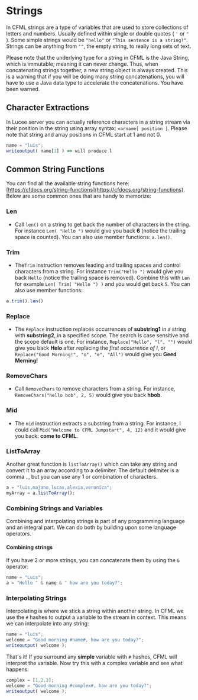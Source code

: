 # Strings

In CFML strings are a type of variables that are used to store collections of letters and numbers. Usually defined within single or double quotes \( `'` or `"` \). Some simple strings would be `"hello"` or `"This sentence is a string!"`. Strings can be anything from `""`, the empty string, to really long sets of text.

Please note that the underlying type for a string in CFML is the Java String, which is immutable; meaning it can never change. Thus, when concatenating strings together, a new string object is always created. This is a warning that if you will be doing many string concatenations, you will have to use a Java data type to accelerate the concatenations. You have been warned.

## Character Extractions

In Lucee server you can actually reference characters in a string stream via their position in the string using array syntax: `varname[ position ]`. Please note that string and array positions in CFML start at 1 and not 0.

```javascript
name = "luis";
writeoutput( name[1] ) => will produce l
```

## Common String Functions

You can find all the available string functions here: [https://cfdocs.org/string-functions](https://cfdocs.org/string-functions). Below are some common ones that are handy to memorize:

### Len

* Call `len()` on a string to get back the number of characters in the string. For instance `Len( "Hello ")` would give you back **6** \(notice the trailing space is counted\). You can also use member functions: `a.len()`.

### Trim

* The`Trim` instruction removes leading and trailing spaces and control characters from a string. For instance `Trim("Hello ")` would give you back `Hello` \(notice the trailing space is removed\). Combine this with `Len` for example `Len( Trim( "Hello ") )` and you would get back `5`.  You can also use member functions:

```javascript
a.trim().len()
```

### Replace

* The `Replace` instruction replaces occurrences of **substring1** in a string with **substring2**, in a specified scope. The search is case sensitive and the scope default is one. For instance, `Replace("Hello", "l", "")` would give you back **Helo** after replacing the _first occurrence of l_, or `Replace("Good Morning!", "o", "e", "All")` would give you **Geed Merning!** 

### RemoveChars

* Call `RemoveChars` to remove characters from a string. For instance, `RemoveChars("hello bob", 2, 5)` would give you back **hbob**. 

### Mid

* The `mid` instruction extracts a substring from a string. For instance, I could call `Mid("Welcome to CFML Jumpstart", 4, 12)` and it would give you back: **come to CFML**.

### ListToArray

Another great function is `listToArray()` which can take any string and convert it to an array according to a delimiter. The default delimiter is a comma `,`, but you can use any 1 or combination of characters.

```javascript
a = "luis,majano,lucas,alexia,veronica";
myArray = a.listToArray();
```

### Combining Strings and Variables

Combining and interpolating strings is part of any programming language and an integral part. We can do both by building upon some language operators.

#### Combining strings

If you have 2 or more strings, you can concatenate them by using the `&` operator:

```javascript
name = "Luis";
a = "Hello " & name & " how are you today?";
```

### Interpolating Strings

Interpolating is where we stick a string within another string. In CFML we use the `#` hashes to output a variable to the stream in context. This means we can interpolate into any string:

```javascript
name = "luis";
welcome = "Good morning #name#, how are you today?";
writeoutput( welcome );
```

That's it! If you surround any **simple** variable with `#` hashes, CFML will interpret the variable. Now try this with a complex variable and see what happens:

```javascript
complex = [1,2,3];
welcome = "Good morning #complex#, how are you today?";
writeoutput( welcome );
```

